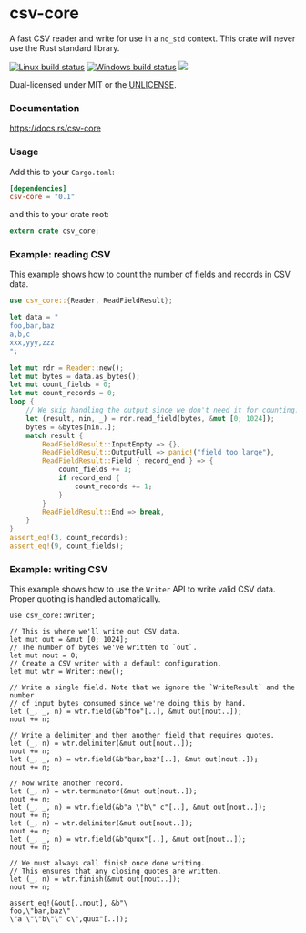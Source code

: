 csv-core
========
A fast CSV reader and write for use in a `no_std` context. This crate will
never use the Rust standard library.

[![Linux build status](https://api.travis-ci.org/BurntSushi/rust-csv.png)](https://travis-ci.org/BurntSushi/rust-csv)
[![Windows build status](https://ci.appveyor.com/api/projects/status/github/BurntSushi/rust-csv?svg=true)](https://ci.appveyor.com/project/BurntSushi/rust-csv)
[![](http://meritbadge.herokuapp.com/csv-core)](https://crates.io/crates/csv-core)

Dual-licensed under MIT or the [UNLICENSE](http://unlicense.org).

### Documentation

https://docs.rs/csv-core

### Usage

Add this to your `Cargo.toml`:

```toml
[dependencies]
csv-core = "0.1"
```

and this to your crate root:

```rust
extern crate csv_core;
```

### Example: reading CSV

This example shows how to count the number of fields and records in CSV data.

```rust
use csv_core::{Reader, ReadFieldResult};

let data = "
foo,bar,baz
a,b,c
xxx,yyy,zzz
";

let mut rdr = Reader::new();
let mut bytes = data.as_bytes();
let mut count_fields = 0;
let mut count_records = 0;
loop {
    // We skip handling the output since we don't need it for counting.
    let (result, nin, _) = rdr.read_field(bytes, &mut [0; 1024]);
    bytes = &bytes[nin..];
    match result {
        ReadFieldResult::InputEmpty => {},
        ReadFieldResult::OutputFull => panic!("field too large"),
        ReadFieldResult::Field { record_end } => {
            count_fields += 1;
            if record_end {
                count_records += 1;
            }
        }
        ReadFieldResult::End => break,
    }
}
assert_eq!(3, count_records);
assert_eq!(9, count_fields);
```


### Example: writing CSV

This example shows how to use the `Writer` API to write valid CSV data. Proper
quoting is handled automatically.

```
use csv_core::Writer;

// This is where we'll write out CSV data.
let mut out = &mut [0; 1024];
// The number of bytes we've written to `out`.
let mut nout = 0;
// Create a CSV writer with a default configuration.
let mut wtr = Writer::new();

// Write a single field. Note that we ignore the `WriteResult` and the number
// of input bytes consumed since we're doing this by hand.
let (_, _, n) = wtr.field(&b"foo"[..], &mut out[nout..]);
nout += n;

// Write a delimiter and then another field that requires quotes.
let (_, n) = wtr.delimiter(&mut out[nout..]);
nout += n;
let (_, _, n) = wtr.field(&b"bar,baz"[..], &mut out[nout..]);
nout += n;

// Now write another record.
let (_, n) = wtr.terminator(&mut out[nout..]);
nout += n;
let (_, _, n) = wtr.field(&b"a \"b\" c"[..], &mut out[nout..]);
nout += n;
let (_, n) = wtr.delimiter(&mut out[nout..]);
nout += n;
let (_, _, n) = wtr.field(&b"quux"[..], &mut out[nout..]);
nout += n;

// We must always call finish once done writing.
// This ensures that any closing quotes are written.
let (_, n) = wtr.finish(&mut out[nout..]);
nout += n;

assert_eq!(&out[..nout], &b"\
foo,\"bar,baz\"
\"a \"\"b\"\" c\",quux"[..]);
```
